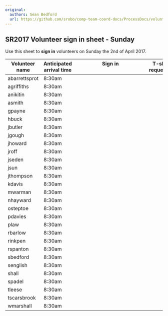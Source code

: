 ```yaml
---
original:
  authors: Sean Bedford
  url: https://github.com/srobo/comp-team-coord-docs/ProcessDocs/volunteerSignInSheetSunday
---
```

## SR2017 Volunteer sign in sheet - Sunday
Use this sheet to **sign in** volunteers on Sunday the 2nd of April 2017.

| Volunteer name | Anticipated arrival time | Sign in  &nbsp;&nbsp;&nbsp;&nbsp;&nbsp;&nbsp;&nbsp;&nbsp;&nbsp;&nbsp;&nbsp;&nbsp;&nbsp;&nbsp;&nbsp;&nbsp;&nbsp;&nbsp;&nbsp;&nbsp;&nbsp;&nbsp;&nbsp;&nbsp;&nbsp;&nbsp;&nbsp;&nbsp;&nbsp;&nbsp;&nbsp;&nbsp;&nbsp;&nbsp;&nbsp;&nbsp;&nbsp;&nbsp;&nbsp;&nbsp;&nbsp;&nbsp;&nbsp;&nbsp;&nbsp;&nbsp;&nbsp;&nbsp;&nbsp;&nbsp; | T-shirt requested |
| --------- | ------- | -------- | -------- |
| abarrettsprot | 8:30am | | |
| agriffiths | 8:30am | | |
| anikitin | 8:30am | | |
| asmith | 8:30am | | |
| gpayne | 8:30am | | |
| hbuck | 8:30am | | |
| jbutler | 8:30am | | |
| jgough | 8:30am |
| jhoward | 8:30am | | |
| jroff | 8:30am | | |
| jseden | 8:30am | | |
| jsun | 8:30am | | |
| jthompson | 8:30am | | |
| kdavis | 8:30am | | |
| mwarman | 8:30am | | |
| nhayward | 8:30am | | |
| osteptoe | 8:30am | | |
| pdavies | 8:30am | | |
| plaw | 8:30am | | |
| rbarlow | 8:30am | | |
| rinkpen | 8:30am | | |
| rspanton | 8:30am | | |
| sbedford | 8:30am | | |
| senglish | 8:30am | | |
| shall | 8:30am | | |
| spadel | 8:30am | | |
| tleese | 8:30am | | |
| tscarsbrook | 8:30am | | |
| wmarshall | 8:30am | | |
